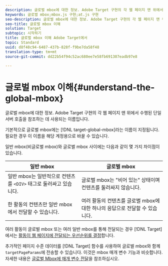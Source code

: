 ```yaml
---
description: 글로벌 mbox에 대한 정보. Adobe Target 구현의 각 웹 페이지 맨 위에서 수행된 단일 서버 호출을 참조하는 데 사용되는 이름입니다.
keywords: 글로벌 mbox;mbox.js 구현;at.js 구현
seo-description: 글로벌 mbox에 대한 정보. Adobe Target 구현의 각 웹 페이지 맨 위에서 수행된 단일 서버 호출을 참조하는 데 사용되는 이름입니다.
seo-title: 글로벌 mbox 이해
solution: Target
subtopic: 시작하기
title: 글로벌 mbox 이해 Adobe Target에서
topic: Standard
uuid: d8f48c94-6487-437b-828f-f9be7da58f48
translation-type: tm+mt
source-git-commit: dd22b54f94c52ac680ee7e58fb691307eadb97e8

---
```



# 글로벌 mbox 이해{#understand-the-global-mbox}

글로벌 mbox에 대한 정보. Adobe Target 구현의 각 웹 페이지 맨 위에서 수행된 단일 서버 호출을 참조하는 데 사용되는 이름입니다.

기본적으로 글로벌 mbox에는 [!DNL target-global-mbox]라는 이름이 지정됩니다. 필요한 경우 이 이름을 해당 계정용으로 바꿀 수 있습니다.

일반 mbox(비글로벌 mbox)와 글로벌 mbox 사이에는 다음과 같이 몇 가지 차이점이 있습니다.

| 일반 mbox | 글로벌 mbox |
|--- |--- |
| 일반 mbox는 일반적으로 컨텐츠를 `<DIV>` 태그로 둘러싸고 있습니다. | 글로벌 mbox는 "비어 있는" 상태이며 컨텐츠를 둘러싸지 않습니다. |
| 한 활동의 컨텐츠만 일반 mbox에서 전달할 수 있습니다. | 여러 활동의 컨텐츠를 글로벌 mbox에 대한 하나의 응답으로 전달할 수 있습니다. |

여러 활동이 글로벌 mbox 또는 여러 일반 mbox를 통해 전달되는 경우 [!DNL Target]에서는 [활동이 웹 페이지에 전달되는 우선순위를 결정](../../../../c-activities/priority.md#concept_1780C11FEA57440499F0047DD6900E0F)합니다.

추가적인 페이지 수준 데이터를 [!DNL Target] 함수를 사용하여 글로벌 mbox와 함께 `targetPageParams`에 전송할 수 있습니다. 이것은 mbox 매개 변수 기능과 비슷합니다. 자세한 내용은 [글로벌 Mbox에 매개 변수 전달](../../../../c-implementing-target/c-implementing-target-for-client-side-web/t-mbox-download/c-understanding-global-mbox/pass-parameters-to-global-mbox.md#concept_33362A04146C4E3C8E7089B65F38B5E5)을 참조하십시오.
